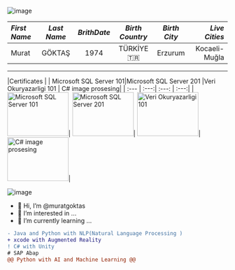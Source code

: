 ![image](https://user-images.githubusercontent.com/77151500/120715677-9d388980-c4cd-11eb-9cf1-167e2569abcc.png)


|***First Name***|***Last Name***|***BrithDate***|***Birth Country***|***Birth City***|***Live Cities***  |
|:---      |:---:    |:---:    |:---:        |:---:     |         ---:|
|Murat     | GÖKTAŞ  |1974     |TÜRKİYE :tr: |Erzurum   |Kocaeli-Muğla|
-----------
|Certificates                                                                                   |
| Microsoft SQL Server 101|Microsoft SQL Server 201 |Veri Okuryazarligi 101 | C# image prosesing|
| :--- | :---:| :---: | :---:|
| <img src="https://user-images.githubusercontent.com/77151500/167930077-33bbddb8-1ab5-4296-ae1a-306c34a290a7.JPG" alt="Microsoft SQL Server 101" width="140" height="100" title="Microsoft SQL Server 101">| <img src="https://user-images.githubusercontent.com/77151500/167930830-9699691f-d6a8-4ac7-b58f-4ca19994cdd3.JPG" alt="Microsoft SQL Server 201" width="140" height="100" title="Microsoft SQL Server 201">| <img src="https://user-images.githubusercontent.com/77151500/167928219-b99b0f6f-b5e7-4efa-9af7-6d1185baa227.JPG" alt="Veri Okuryazarligi 101" width="140" height="100" title="Veri Okuryazarligi 101">|<img src="https://user-images.githubusercontent.com/77151500/120518553-5f0e6d80-c3da-11eb-8dce-1d1493807092.png" alt="C# image prosesing" width="140" height="100" title="C# image prosesing">|

![image](https://user-images.githubusercontent.com/77151500/120507094-2fa63380-c3cf-11eb-9705-04b4cec51279.png)
- 👋 Hi, I’m @muratgoktas
- 👀 I’m interested in ...
- 🌱 I’m currently learning ...
```diff
- Java and Python with NLP(Natural Language Processing )
+ xcode with Augmented Reality 
! C# with Unity
# SAP Abap
@@ Python with AI and Machine Learning @@
```





<!---
![Kare Grafik Gönderisi 800x800  px](https://user-images.githubusercontent.com/77151500/120977943-9a16f500-c77c-11eb-9f76-1f5d014e606f.gif)
| Left-aligned | Center-aligned | Right-aligned |
| :---         |     :---:      |          ---: |
| git status   | git status     | git status    |
| git diff     | git diff       | git diff      |
- 📫 <h1>Certificate</h1>...



```diff
- text in red
+ text in green
! text in orange
# text in gray
@@ text in purple (and bold)@@
```
<?xml version="1.0" encoding="utf-8"?>
<svg version="1.1" 
     xmlns="http://www.w3.org/2000/svg"
     xmlns:xlink="http://www.w3.org/1999/xlink"
     width="100" height="50">
  <text font-size="16" x="10" y="20">
    <tspan fill="red">Hello</tspan>,
    <tspan fill="green">world</tspan>!
  </text>
</svg> 




muratgoktas/muratgoktas is a ✨ special ✨ repository because its `README.md` (this file) appears on your GitHub profile.
You can click the Preview link to take a look at your changes.
--->
